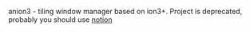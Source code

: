 anion3 - tiling window manager based on ion3+. Project is deprecated, probably you should use [notion](http://sourceforge.net/projects/notion/)